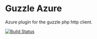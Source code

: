 Guzzle Azure
============

Azure plugin for the guzzle php http client.

[![Build Status](https://secure.travis-ci.org/gimler/guzzle-azure.png?branch=master)](http://travis-ci.org/gimler/guzzle-azure)